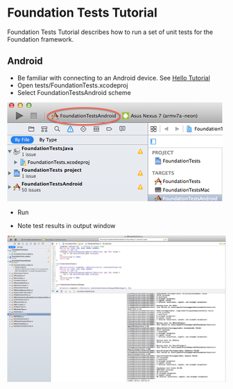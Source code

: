Foundation Tests Tutorial
=========================

Foundation Tests Tutorial describes how to run a set of unit tests for the Foundation framework.


Android
-------

* Be familiar with connecting to an Android device. See [Hello Tutorial](hello.md)
* Open tests/FoundationTests.xcodeproj
* Select FoundationTestsAndroid scheme

![My text](images/tests/android-scheme.png)

* Run

* Note test results in output window

![My text](images/tests/test-results.png)
